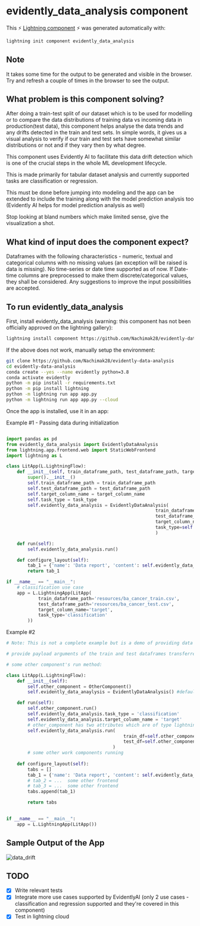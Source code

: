 # evidently_data_analysis component

This ⚡ [Lightning component](lightning.ai) ⚡ was generated automatically with:

```bash
lightning init component evidently_data_analysis
```

## Note
It takes some time for the output to be generated and visible in the browser. Try and refresh a couple of times in the browser to see the output.

## What problem is this component solving?
After doing a train-test split of our dataset which is to be used for modelling or to compare the data distributions of training data vs incoming data in production(test data), this component helps analyse the data trends and any drifts detected in the train and test sets. In simple words, it gives us a visual analysis to verify if our train and test sets have somewhat similar distributions or not and if they vary then by what degree.

This component uses Evidently AI to facilitate this data drift detection which is one of the crucial steps in the whole ML development lifecycle.

This is made primarily for tabular dataset analysis and currently supported tasks are classification or regression.

This must be done before jumping into modeling and the app can be extended to include the training along with the model prediction analysis too (Evidently AI helps for model prediction analysis as well)

Stop looking at bland numbers which make limited sense, give the visualization a shot.

## What kind of input does the component expect?

Dataframes with the following characteristics - numeric, textual and categorical columns with no missing values (an exception will be raised is data is missing). 
No time-series or date time supported as of now. If Date-time columns are preprocessed to make them discrete/categorical values, they shall be considered.
Any suggestions to improve the input possibilities are accepted.

## To run evidently_data_analysis

First, install evidently_data_analysis (warning: this component has not been officially approved on the lightning gallery):

```bash
lightning install component https://github.com/Nachimak28/evidently-data-analysis
```

If the above does not work, manually setup the environment:

```bash
git clone https://github.com/Nachimak28/evidently-data-analysis
cd evidently-data-analysis
conda create --yes --name evidently python=3.8
conda activate evidently
python -m pip install -r requirements.txt
python -m pip install lightning
python -m lightning run app app.py
python -m lightning run app app.py --cloud
```

Once the app is installed, use it in an app:

Example #1 - Passing data during initialization

```python

import pandas as pd
from evidently_data_analysis import EvidentlyDataAnalysis
from lightning.app.frontend.web import StaticWebFrontend
import lightning as L

class LitApp(L.LightningFlow):
    def __init__(self, train_dataframe_path, test_dataframe_path, target_column_name, task_type) -> None:
        super().__init__()
        self.train_dataframe_path = train_dataframe_path
        self.test_dataframe_path = test_dataframe_path
        self.target_column_name = target_column_name
        self.task_type = task_type
        self.evidently_data_analysis = EvidentlyDataAnalysis(
                                                        train_dataframe_path=self.train_dataframe_path,
                                                        test_dataframe_path=self.test_dataframe_path,
                                                        target_column_name=self.target_column_name,
                                                        task_type=self.task_type
                                                        )

    def run(self):
        self.evidently_data_analysis.run()

    def configure_layout(self):
        tab_1 = {'name': 'Data report', 'content': self.evidently_data_analysis}
        return tab_1

if __name__ == "__main__":
    # classification use case
    app = L.LightningApp(LitApp(
            train_dataframe_path='resources/ba_cancer_train.csv',
            test_dataframe_path='resources/ba_cancer_test.csv',
            target_column_name='target',
            task_type='classification'
        ))

```

Example #2
```python
# Note: This is not a complete example but is a demo of providing data to the component during the execution of the run method of some other component instead of providing data during the initialization

# provide payload arguments of the train and test dataframes transferred from another component

# some other component's run method:

class LitApp(L.LightningFlow):
    def __init__(self):
        self.other_component = OtherComponent()
        self.evidently_data_anaylysis = EvidentlyDataAnalysis() #default initialization

    def run(self):
        self.other_component.run()
        self.evidently_data_analysis.task_type = 'classification'
        self.evidently_data_analysis.target_column_name = 'target'
        # other_component has two attributes which are of type lightning.app.storage.payload.Payload
        self.evidently_data_analysis.run(
                                            train_df=self.other_component.train_df, 
                                            test_df=self.other_component.test_df
                                        )
        # some other work components running
    
    def configure_layout(self):
        tabs = []
        tab_1 = {'name': 'Data report', 'content': self.evidently_data_analysis}
        # tab_2 = ...  some other frontend
        # tab_3 = ...  some other frontend
        tabs.append(tab_1)

        return tabs
        

if __name__ == "__main__":
    app = L.LightningApp(LitApp())

```

## Sample Output of the App

![data_drift](https://user-images.githubusercontent.com/23210132/181892630-7a6afe2f-9ed1-43f3-9425-84c45fb8f665.PNG)

## TODO

- [x] Write relevant tests
- [x] Integrate more use cases supported by EvidentlyAI (only 2 use cases - classification and regression supported and they're covered in this component)
- [x] Test in lightning cloud
